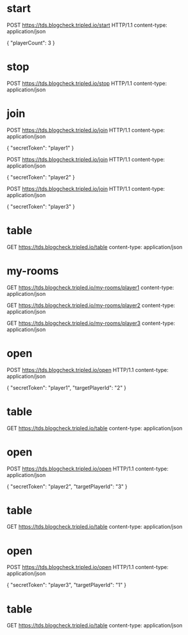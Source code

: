 # start
POST https://tds.blogcheck.tripled.io/start HTTP/1.1
content-type: application/json

{
    "playerCount": 3
}

# stop
POST https://tds.blogcheck.tripled.io/stop HTTP/1.1
content-type: application/json

# join

POST https://tds.blogcheck.tripled.io/join HTTP/1.1
content-type: application/json

{
    "secretToken": "player1"
}

POST https://tds.blogcheck.tripled.io/join HTTP/1.1
content-type: application/json

{
    "secretToken": "player2"
}

POST https://tds.blogcheck.tripled.io/join HTTP/1.1
content-type: application/json

{
    "secretToken": "player3"
}

# table

GET https://tds.blogcheck.tripled.io/table
content-type: application/json

# my-rooms
GET https://tds.blogcheck.tripled.io/my-rooms/player1
content-type: application/json

GET https://tds.blogcheck.tripled.io/my-rooms/player2
content-type: application/json

GET https://tds.blogcheck.tripled.io/my-rooms/player3
content-type: application/json

# open

POST https://tds.blogcheck.tripled.io/open HTTP/1.1
content-type: application/json

{
    "secretToken": "player1",
    "targetPlayerId": "2"
}

# table

GET https://tds.blogcheck.tripled.io/table
content-type: application/json

# open

POST https://tds.blogcheck.tripled.io/open HTTP/1.1
content-type: application/json

{
    "secretToken": "player2",
    "targetPlayerId": "3"
}

# table

GET https://tds.blogcheck.tripled.io/table
content-type: application/json

# open

POST https://tds.blogcheck.tripled.io/open HTTP/1.1
content-type: application/json

{
    "secretToken": "player3",
    "targetPlayerId": "1"
}

# table

GET https://tds.blogcheck.tripled.io/table
content-type: application/json